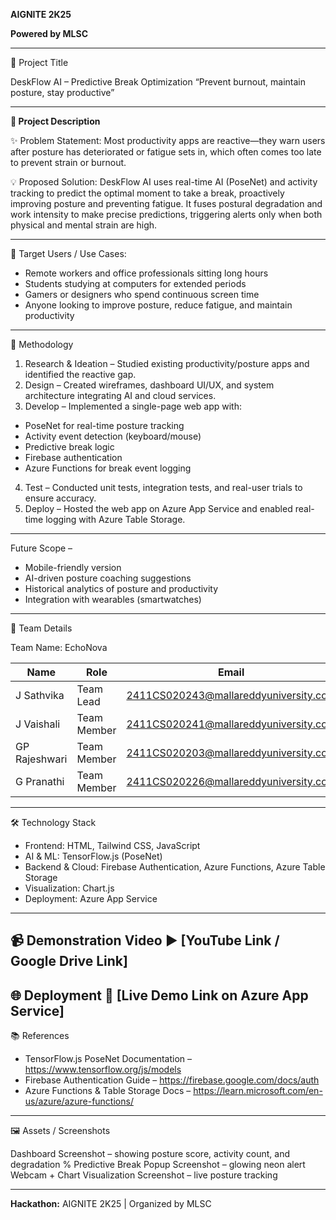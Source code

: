 **AIGNITE 2K25**

**Powered by MLSC**

---
🚀 Project Title

DeskFlow AI – Predictive Break Optimization
“Prevent burnout, maintain posture, stay productive”

---
**📖 Project Description**

✨ Problem Statement:
Most productivity apps are reactive—they warn users after posture has deteriorated or fatigue sets in, which often comes too late to prevent strain or burnout.

💡 Proposed Solution:
DeskFlow AI uses real-time AI (PoseNet) and activity tracking to predict the optimal moment to take a break, proactively improving posture and preventing fatigue. It fuses postural degradation and work intensity to make precise predictions, triggering alerts only when both physical and mental strain are high.

---
🎯 Target Users / Use Cases:

- Remote workers and office professionals sitting long hours
- Students studying at computers for extended periods
- Gamers or designers who spend continuous screen time
- Anyone looking to improve posture, reduce fatigue, and maintain productivity
---
🔬 Methodology

1. Research & Ideation – Studied existing productivity/posture apps and identified the reactive gap.
2. Design – Created wireframes, dashboard UI/UX, and system architecture integrating AI and cloud services.
3. Develop – Implemented a single-page web app with:
  - PoseNet for real-time posture tracking
  - Activity event detection (keyboard/mouse)
  - Predictive break logic
  - Firebase authentication
  - Azure Functions for break event logging
4. Test – Conducted unit tests, integration tests, and real-user trials to ensure accuracy.
5. Deploy – Hosted the web app on Azure App Service and enabled real-time logging with Azure Table Storage.
---
Future Scope –

- Mobile-friendly version
- AI-driven posture coaching suggestions
- Historical analytics of posture and productivity
- Integration with wearables (smartwatches)
---
👥 Team Details

Team Name: EchoNova

| Name       | Role       | Email                  |
|------------|-----------|-----------------------|
| J Sathvika | Team Lead | 2411CS020243@mallareddyuniversity.com |
| J Vaishali      | Team Member    | 2411CS020241@mallareddyuniversity.com |
| GP Rajeshwari   | Team Member    | 2411CS020203@mallareddyuniversity.com |
| G Pranathi   | Team Member    | 2411CS020226@mallareddyuniversity.com |
---
🛠 Technology Stack

- Frontend: HTML, Tailwind CSS, JavaScript
- AI & ML: TensorFlow.js (PoseNet)
- Backend & Cloud: Firebase Authentication, Azure Functions, Azure Table Storage
- Visualization: Chart.js
- Deployment: Azure App Service
---
📹 Demonstration Video
▶ [YouTube Link / Google Drive Link]
---
🌐 Deployment
🔗 [Live Demo Link on Azure App Service]
---
📚 References

- TensorFlow.js PoseNet Documentation – https://www.tensorflow.org/js/models
- Firebase Authentication Guide – https://firebase.google.com/docs/auth
- Azure Functions & Table Storage Docs – https://learn.microsoft.com/en-us/azure/azure-functions/
---
🖼 Assets / Screenshots

Dashboard Screenshot – showing posture score, activity count, and degradation %
Predictive Break Popup Screenshot – glowing neon alert
Webcam + Chart Visualization Screenshot – live posture tracking

---
**Hackathon:** AIGNITE 2K25 | Organized by MLSC
